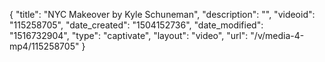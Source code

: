{
    "title": "NYC Makeover by Kyle Schuneman",
    "description": "",
    "videoid": "115258705",
    "date_created": "1504152736",
    "date_modified": "1516732904",
    "type": "captivate",
    "layout": "video",
    "url": "\/v\/media-4-mp4\/115258705"
}